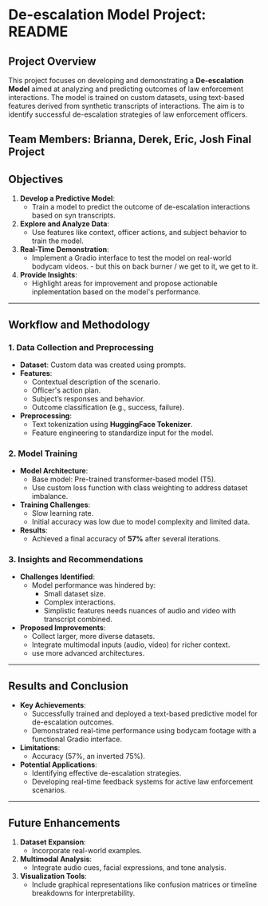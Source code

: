 # De-escalation Model Project: README

## Project Overview

This project focuses on developing and demonstrating a **De-escalation Model** aimed at analyzing and predicting outcomes of law enforcement interactions. The model is trained on custom datasets, using text-based features derived from synthetic transcripts of interactions. The aim is to identify successful de-escalation strategies of law enforcement officers.

Team Members: Brianna, Derek, Eric, Josh
Final Project
---

## Objectives

1. **Develop a Predictive Model**:
   - Train a model to predict the outcome of de-escalation interactions based on syn transcripts.
2. **Explore and Analyze Data**:
   - Use features like context, officer actions, and subject behavior to train the model.
3. **Real-Time Demonstration**:
   - Implement a Gradio interface to test the model on real-world bodycam videos. - but this on back burner / we get to it, we get to it. 
4. **Provide Insights**:
   - Highlight areas for improvement and propose actionable inplementation based on the model's performance.

---

## Workflow and Methodology

### 1. **Data Collection and Preprocessing**
   - **Dataset**: Custom data was created using prompts.
   - **Features**:
     - Contextual description of the scenario.
     - Officer's action plan.
     - Subject’s responses and behavior.
     - Outcome classification (e.g., success, failure).
   - **Preprocessing**:
     - Text tokenization using **HuggingFace Tokenizer**.
     - Feature engineering to standardize input for the model.

### 2. **Model Training**
   - **Model Architecture**:
     - Base model: Pre-trained transformer-based model (T5).
     - Use custom loss function with class weighting to address dataset imbalance.
   - **Training Challenges**:
     - Slow learning rate.
     - Initial accuracy was low due to model complexity and limited data.
   - **Results**:
     - Achieved a final accuracy of **57%** after several iterations.

### 3. **Insights and Recommendations**
   - **Challenges Identified**:
     - Model performance was hindered by:
       - Small dataset size.
       - Complex interactions.
       - Simplistic features needs nuances of audio and video with transcript combined.
   - **Proposed Improvements**:
     - Collect larger, more diverse datasets.
     - Integrate multimodal inputs (audio, video) for richer context.
     - use more advanced architectures.

---

## Results and Conclusion

- **Key Achievements**:
  - Successfully trained and deployed a text-based predictive model for de-escalation outcomes.
  - Demonstrated real-time performance using bodycam footage with a functional Gradio interface.
- **Limitations**:
  - Accuracy (57%, an inverted 75%). 
- **Potential Applications**:
  - Identifying effective de-escalation strategies.
  - Developing real-time feedback systems for active law enforcement scenarios.

---

## Future Enhancements

1. **Dataset Expansion**:
   - Incorporate real-world examples.
2. **Multimodal Analysis**:
   - Integrate audio cues, facial expressions, and tone analysis.
3. **Visualization Tools**:
   - Include graphical representations like confusion matrices or timeline breakdowns for interpretability.

